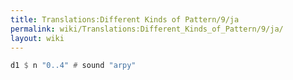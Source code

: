 ```yaml
---
title: Translations:Different Kinds of Pattern/9/ja
permalink: wiki/Translations:Different_Kinds_of_Pattern/9/ja/
layout: wiki
---
```


``` Haskell
d1 $ n "0..4" # sound "arpy"
```
